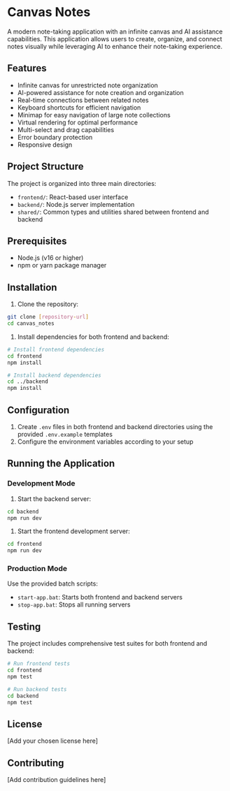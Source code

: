 # Canvas Notes

A modern note-taking application with an infinite canvas and AI assistance capabilities. This application allows users to create, organize, and connect notes visually while leveraging AI to enhance their note-taking experience.

## Features

- Infinite canvas for unrestricted note organization
- AI-powered assistance for note creation and organization
- Real-time connections between related notes
- Keyboard shortcuts for efficient navigation
- Minimap for easy navigation of large note collections
- Virtual rendering for optimal performance
- Multi-select and drag capabilities
- Error boundary protection
- Responsive design

## Project Structure

The project is organized into three main directories:

- `frontend/`: React-based user interface
- `backend/`: Node.js server implementation
- `shared/`: Common types and utilities shared between frontend and backend

## Prerequisites

- Node.js (v16 or higher)
- npm or yarn package manager

## Installation

1. Clone the repository:

```bash
git clone [repository-url]
cd canvas_notes
```

1. Install dependencies for both frontend and backend:

```bash
# Install frontend dependencies
cd frontend
npm install

# Install backend dependencies
cd ../backend
npm install
```

## Configuration

1. Create `.env` files in both frontend and backend directories using the provided `.env.example` templates
2. Configure the environment variables according to your setup

## Running the Application

### Development Mode

1. Start the backend server:

```bash
cd backend
npm run dev
```

1. Start the frontend development server:

```bash
cd frontend
npm run dev
```

### Production Mode

Use the provided batch scripts:

- `start-app.bat`: Starts both frontend and backend servers
- `stop-app.bat`: Stops all running servers

## Testing

The project includes comprehensive test suites for both frontend and backend:

```bash
# Run frontend tests
cd frontend
npm test

# Run backend tests
cd backend
npm test
```

## License

[Add your chosen license here]

## Contributing

[Add contribution guidelines here]